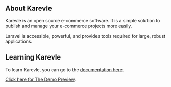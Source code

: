 ## About Karevle

Karevle is an open source e-commerce software. It is a simple solution to publish and manage your e-commerce projects more easily.

Laravel is accessible, powerful, and provides tools required for large, robust applications.

## Learning Karevle

To learn Karevle, you can go to the [documentation here](https://demo.karevle.com/docs).

[Click here for The Demo Preview](https://demo.karevle.com). 